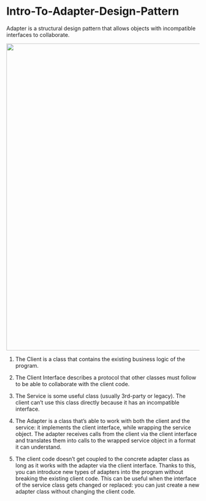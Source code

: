# Intro-To-Adapter-Design-Pattern
Adapter is a structural design pattern that allows objects with incompatible interfaces to collaborate.

<p align="center">
  <img src="https://github.com/user-attachments/assets/788cfa9d-b992-417f-9ed4-2732c498ecc9" width="800">
</p>

1. The Client is a class that contains the existing business logic of the program.

2. The Client Interface describes a protocol that other classes must follow to be able to collaborate with the client code.

3. The Service is some useful class (usually 3rd-party or legacy). The client can’t use this class directly because it has an incompatible interface.

4. The Adapter is a class that’s able to work with both the client and the service: it implements the client interface, while wrapping the service object. The adapter receives calls from the client via the client interface and translates them into calls to the wrapped service object in a format it can understand.

5. The client code doesn’t get coupled to the concrete adapter class as long as it works with the adapter via the client interface. Thanks to this, you can introduce new types of adapters into the program without breaking the existing client code. This can be useful when the interface of the service class gets changed or replaced: you can just create a new adapter class without changing the client code.
